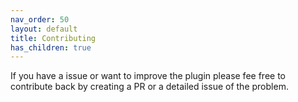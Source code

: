 ```yaml
---
nav_order: 50
layout: default
title: Contributing
has_children: true
---
```


If you have a issue or want to improve the plugin please fee free to contribute back by creating a PR or a detailed issue of the problem.
